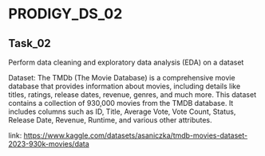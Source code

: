# PRODIGY_DS_02

## Task_02

Perform data cleaning and exploratory data analysis (EDA) on a dataset

Dataset: The TMDb (The Movie Database) is a comprehensive movie database that provides information about movies, including details like titles, ratings, release dates, revenue, genres, and much more. This dataset contains a collection of 930,000 movies from the TMDB database. It includes columns such as ID, Title, Average Vote, Vote Count, Status, Release Date, Revenue, Runtime, and various other attributes.

link: https://www.kaggle.com/datasets/asaniczka/tmdb-movies-dataset-2023-930k-movies/data

